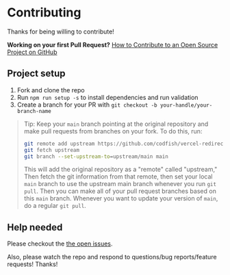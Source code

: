 # Contributing

Thanks for being willing to contribute!

**Working on your first Pull Request?**
[How to Contribute to an Open Source Project on GitHub](https://egghead.io/lessons/javascript-how-to-create-a-pull-request-on-github)

## Project setup

1. Fork and clone the repo
2. Run `npm run setup -s` to install dependencies and run validation
3. Create a branch for your PR with `git checkout -b your-handle/your-branch-name`

> Tip: Keep your `main` branch pointing at the original repository and make pull requests from
> branches on your fork. To do this, run:
>
> ```sh
> git remote add upstream https://github.com/codfish/vercel-redirects.git
> git fetch upstream
> git branch --set-upstream-to=upstream/main main
> ```
>
> This will add the original repository as a "remote" called "upstream," Then fetch the git
> information from that remote, then set your local `main` branch to use the upstream main branch
> whenever you run `git pull`. Then you can make all of your pull request branches based on this
> `main` branch. Whenever you want to update your version of `main`, do a regular `git pull`.

## Help needed

Please checkout the [the open issues][issues].

Also, please watch the repo and respond to questions/bug reports/feature requests! Thanks!

[issues]: https://github.com/codfish/vercel-redirects/issues
